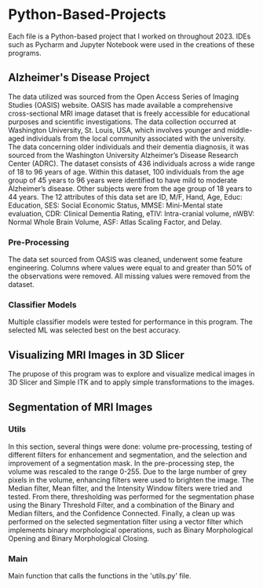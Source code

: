 # Python-Based-Projects

Each file is a Python-based project that I worked on throughout 2023. IDEs such as Pycharm and Jupyter Notebook were used in the creations of these programs.

## Alzheimer's Disease Project
The data utilized was sourced from the Open Access Series of Imaging Studies (OASIS) website. OASIS has made available a comprehensive cross-sectional MRI image dataset that is freely accessible for educational purposes and scientific investigations. The data collection occurred at Washington University, St. Louis, USA, which involves younger and middle-aged individuals from the local community associated with the university. The data concerning older individuals and their dementia diagnosis, it was sourced from the Washington University Alzheimer’s Disease Research Center (ADRC). The dataset consists of 436 individuals across a wide range of 18 to 96 years of age. Within this dataset, 100 individuals from the age group of 45 years to 96 years were identified to have mild to moderate Alzheimer’s disease. Other subjects were from the age group of 18 years to 44 years. The 12 attributes of this data set are ID, M/F, Hand, Age, Educ: Education, SES: Social Economic Status, MMSE: Mini-Mental state evaluation, CDR: Clinical Dementia Rating, eTIV: Intra-cranial volume, nWBV: Normal Whole Brain Volume, ASF: Atlas Scaling Factor, and Delay.
### Pre-Processing
The data set sourced from OASIS was cleaned, underwent some feature engineering. Columns where values were equal to and greater than 50% of the observations were removed. All missing values were removed from the dataset.
### Classifier Models
Multiple classifier models were tested for performance in this program. The selected ML was selected best on the best accuracy.

## Visualizing MRI Images in 3D Slicer
The prupose of this program was to explore and visualize medical images in 3D Slicer and Simple ITK and to apply simple transformations to the images.

## Segmentation of MRI Images
### Utils
In this section, several things were done: volume pre-processing, testing of different filters for enhancement and segmentation, and the selection and improvement of a segmentation mask.
In the pre-processing step, the volume was rescaled to the range 0-255. Due to the large number of grey pixels in the volume, enhancing filters were used to brighten the image. The Median filter, Mean filter, and the Intensity Window filters were tried and tested. From there, thresholding was performed for the segmentation phase using the Binary Threshold Filter, and a combination of the Binary and Median filters, and the Confidence Connected. Finally, a clean up was performed on the selected segmentation filter using a vector filter which implements binary morphological operations, such as Binary Morphological Opening and Binary Morphological Closing.
### Main
Main function that calls the functions in the 'utils.py' file.
